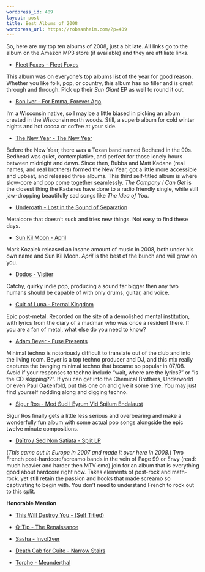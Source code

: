 ```yaml
--- 
wordpress_id: 409
layout: post
title: Best Albums of 2008
wordpress_url: https://robsanheim.com/?p=409
---
```

<p>So, here are my top ten albums of 2008, just a bit late.  All links go to the album on the Amazon MP3 store (if available) and they are affiliate links.</p>

<ul>
<li><a href="https://amazon.com/o/ASIN/B001A3AA0G/panasonicyout-20">Fleet Foxes - Fleet Foxes</a></li>
</ul>

<p>This album was on everyone&#8217;s top albums list of the year for good reason.  Whether you like folk, pop, or country, this album has no filler and is great through and through.  Pick up their <em>Sun Giant</em> EP as well to round it out.</p>

<ul>
<li><a href="https://amazon.com/o/ASIN/B0013IKUIK/panasonicyout-20">Bon Iver - For Emma, Forever Ago</a></li>
</ul>

<p>I&#8217;m a Wisconsin native, so I may be a little biased in picking an album created in the Wisconsin north woods.  Still, a superb album for cold winter nights and hot cocoa or coffee at your side.</p>

<ul>
<li><a href="https://www.amazon.com/o/ASIN/B001FLOGT4/panasonicyout-20">The New Year - The New Year</a></li>
</ul>

<p>Before the New Year, there was a Texan band named Bedhead in the 90s.  Bedhead was quiet, contemplative, and perfect for those lonely hours between midnight and dawn.  Since then, Bubba and Matt Kadane (real names, and real brothers) formed the New Year, got a little more accessible and upbeat, and released three albums.  This third self-titled album is where slow-core and pop come together seamlessly.  <em>The Company I Can Get</em> is the closest thing the Kadanes have done to a radio friendly single, while still  jaw-dropping beautifully sad songs like <em>The Idea of You</em>.</p>

<ul>
<li><a href="https://www.amazon.com/o/ASIN/B001ED8GNU/panasonicyout-20">Underoath - Lost in the Sound of Separation</a></li>
</ul>

<p>Metalcore that doesn&#8217;t suck and tries new things.  Not easy to find these days.</p>

<ul>
<li><a href="https://www.amazon.com/o/ASIN/B00158FK42/panasonicyout-20">Sun Kil Moon - April</a></li>
</ul>

<p>Mark Kozalek released an insane amount of music in 2008, both under his own name and Sun Kil Moon.  <em>April</em> is the best of the bunch and will grow on you.</p>

<ul>
<li><a href="https://www.amazon.com/o/ASIN/B00153VU4Q/panasonicyout-20">Dodos - Visiter</a></li>
</ul>

<p>Catchy, quirky indie pop, producing a sound far bigger then any two humans should be capable of with only drums, guitar, and voice.</p>

<ul>
<li><a href="https://www.amazon.com/o/ASIN/B001BXWYOK/panasonicyout-20">Cult of Luna - Eternal Kingdom</a> </li>
</ul>

<p>Epic post-metal.  Recorded on the site of a demolished mental institution, with lyrics from the diary of a madman who was once a resident there.  If you are a fan of metal, what else do you need to know?</p>

<ul>
<li><a href="https://www.amazon.com/Fuse-Presents-Adam-Beyer/o/B0017KVRNG/panasonicyout-20">Adam Beyer - Fuse Presents</a></li>
</ul>

<p>Minimal techno is notoriously difficult to translate out of the club and into the living room.  Beyer is a top techno producer and DJ, and this mix really captures the banging minimal techno that became so popular in 07/08.  Avoid if your responses to techno include &#8220;wait, where are the lyrics?&#8221; or &#8220;is the CD skipping??&#8221;.  If you can get into the Chemical Brothers, Underworld or even Paul Oakenfold, put this one on and give it some time.  You may just find yourself nodding along and digging techno.</p>

<ul>
<li><a href="https://www.amazon.com/o/ASIN/B001AGHC1I/panasonicyout-20">Sigur Ros - Med Sud I Eyrum Vid Spilum Endalaust</a></li>
</ul>

<p>Sigur Ros finally gets a little less serious and overbearing and make a wonderfully fun album with some actual pop songs alongside the epic twelve minute compositions.</p>

<ul>
<li><a href="https://www.sputnikmusic.com/album.php?albumid=26993">Daïtro / Sed Non Satiata - Split LP</a></li>
</ul>

<p>(<em>This came out in Europe in 2007 and made it over here in 2008.</em>) Two French post-hardcore/screamo bands in the vein of Page 99 or Envy (read: much heavier and harder then MTV emo) join for an album that is everything good about hardcore right now.  Takes elements of post-rock and math-rock, yet still retain the passion and hooks that made screamo so captivating to begin with.  You don&#8217;t need to understand French to rock out to this split.</p>

<strong>Honorable Mention</strong>

<ul>
<li><p><a href="https://www.amazon.com/gp/product/B0010Z46P4?ie=UTF8&amp;tag=panasonicyout-20&amp;linkCode=as2&amp;camp=1789&amp;creative=9325&amp;creativeASIN=B0010Z46P4">This Will Destroy You - (Self Titled)</a><img src="https://www.assoc-amazon.com/e/ir?t=panasonicyout-20&amp;l=as2&amp;o=1&amp;a=B0010Z46P4" width="1" height="1" border="0" alt="" style="border:none !important; margin:0px !important;" /> </p></li>
<li><p><a href="https://www.amazon.com/gp/product/B001JPUVZE?ie=UTF8&amp;tag=panasonicyout-20&amp;linkCode=as2&amp;camp=1789&amp;creative=9325&amp;creativeASIN=B001JPUVZE">Q-Tip - The Renaissance</a><img src="https://www.assoc-amazon.com/e/ir?t=panasonicyout-20&amp;l=as2&amp;o=1&amp;a=B001JPUVZE" width="1" height="1" border="0" alt="" style="border:none !important; margin:0px !important;" /></p></li>
<li><p><a href="https://www.amazon.com/gp/product/B001BP4UEA?ie=UTF8&amp;tag=panasonicyout-20&amp;linkCode=as2&amp;camp=1789&amp;creative=9325&amp;creativeASIN=B001BP4UEA">Sasha - Invol2ver</a><img src="https://www.assoc-amazon.com/e/ir?t=panasonicyout-20&amp;l=as2&amp;o=1&amp;a=B001BP4UEA" width="1" height="1" border="0" alt="" style="border:none !important; margin:0px !important;" /></p></li>
<li><p><a href="https://www.amazon.com/gp/product/B00192BEGC?ie=UTF8&amp;tag=panasonicyout-20&amp;linkCode=as2&amp;camp=1789&amp;creative=9325&amp;creativeASIN=B00192BEGC">Death Cab for Cuite - Narrow Stairs</a><img src="https://www.assoc-amazon.com/e/ir?t=panasonicyout-20&amp;l=as2&amp;o=1&amp;a=B00192BEGC" width="1" height="1" border="0" alt="" style="border:none !important; margin:0px !important;" /></p></li>
<li><p><a href="https://www.amazon.com/gp/product/B0016OCM1Y?ie=UTF8&amp;tag=panasonicyout-20&amp;linkCode=as2&amp;camp=1789&amp;creative=9325&amp;creativeASIN=B0016OCM1Y">Torche - Meanderthal</a><img src="https://www.assoc-amazon.com/e/ir?t=panasonicyout-20&amp;l=as2&amp;o=1&amp;a=B0016OCM1Y" width="1" height="1" border="0" alt="" style="border:none !important; margin:0px !important;" /></p></li>
</ul>
